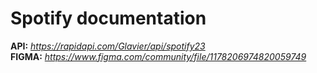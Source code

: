 # Spotify documentation

__API:__ _https://rapidapi.com/Glavier/api/spotify23_  
__FIGMA:__ _https://www.figma.com/community/file/1178206974820059749_